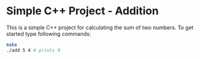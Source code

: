 # Simple C++ Project - Addition
This is a simple C++ project for calculating the sum of two numbers. To get started type following commands:

```bash
make 
./add 5 4 # prints 9
```
